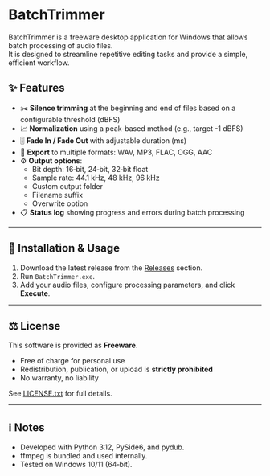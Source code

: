 # BatchTrimmer

BatchTrimmer is a freeware desktop application for Windows that allows batch processing of audio files.  
It is designed to streamline repetitive editing tasks and provide a simple, efficient workflow.

## ✨ Features

- ✂️ **Silence trimming** at the beginning and end of files based on a configurable threshold (dBFS)
- 📈 **Normalization** using a peak-based method (e.g., target -1 dBFS)
- 🎚️ **Fade In / Fade Out** with adjustable duration (ms)
- 💾 **Export** to multiple formats: WAV, MP3, FLAC, OGG, AAC
- ⚙️ **Output options**:
  - Bit depth: 16‑bit, 24‑bit, 32‑bit float
  - Sample rate: 44.1 kHz, 48 kHz, 96 kHz
  - Custom output folder
  - Filename suffix
  - Overwrite option
- 📋 **Status log** showing progress and errors during batch processing

---

## 🚀 Installation & Usage

1. Download the latest release from the [Releases](./releases) section.  
2. Run `BatchTrimmer.exe`.  
3. Add your audio files, configure processing parameters, and click **Execute**.

---

## ⚖️ License

This software is provided as **Freeware**.  
- Free of charge for personal use  
- Redistribution, publication, or upload is **strictly prohibited**  
- No warranty, no liability  

See [LICENSE.txt](./LICENSE.txt) for full details.

---

## ℹ️ Notes

- Developed with Python 3.12, PySide6, and pydub.  
- ffmpeg is bundled and used internally.  
- Tested on Windows 10/11 (64‑bit).
